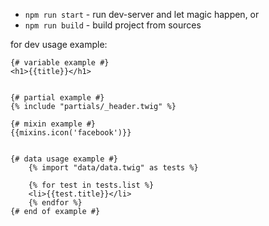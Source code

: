 
* `npm run start` - run dev-server and let magic happen, or
* `npm run build` - build project from sources


for dev usage example:

	{# variable example #}
	<h1>{{title}}</h1>


	{# partial example #}
	{% include "partials/_header.twig" %}

	{# mixin example #}
	{{mixins.icon('facebook')}}


	{# data usage example #}
		{% import "data/data.twig" as tests %}

		{% for test in tests.list %}
		<li>{{test.title}}</li>
		{% endfor %}
	{# end of example #}
